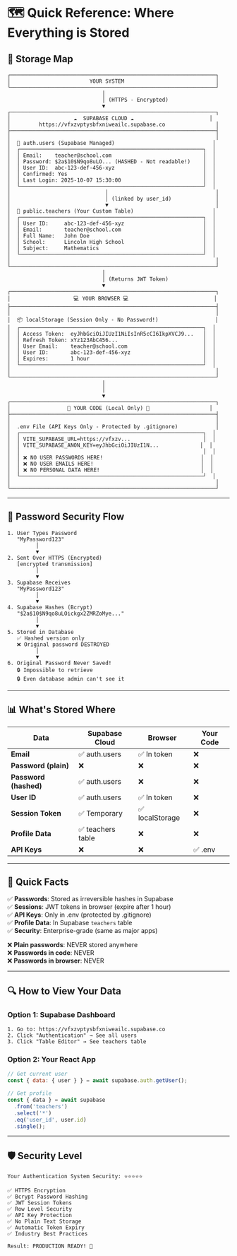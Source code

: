 # 🗺️ Quick Reference: Where Everything is Stored

## 📍 Storage Map

```
┌─────────────────────────────────────────────────────────────────┐
│                         YOUR SYSTEM                             │
└─────────────────────────────────────────────────────────────────┘
                              │
                              │ (HTTPS - Encrypted)
                              ▼
┌─────────────────────────────────────────────────────────────────┐
│                    ☁️  SUPABASE CLOUD ☁️                        │
│         https://vfxzvptysbfxniweailc.supabase.co                │
├─────────────────────────────────────────────────────────────────┤
│                                                                 │
│  🔐 auth.users (Supabase Managed)                               │
│  ┌──────────────────────────────────────────────────────────┐  │
│  │ Email:    teacher@school.com                             │  │
│  │ Password: $2a$10$N9qo8uLO... (HASHED - Not readable!)    │  │
│  │ User ID:  abc-123-def-456-xyz                            │  │
│  │ Confirmed: Yes                                           │  │
│  │ Last Login: 2025-10-07 15:30:00                          │  │
│  └──────────────────────────────────────────────────────────┘  │
│                              │                                  │
│                              │ (linked by user_id)              │
│                              ▼                                  │
│  👤 public.teachers (Your Custom Table)                         │
│  ┌──────────────────────────────────────────────────────────┐  │
│  │ User ID:     abc-123-def-456-xyz                         │  │
│  │ Email:       teacher@school.com                          │  │
│  │ Full Name:   John Doe                                    │  │
│  │ School:      Lincoln High School                         │  │
│  │ Subject:     Mathematics                                 │  │
│  └──────────────────────────────────────────────────────────┘  │
│                                                                 │
└─────────────────────────────────────────────────────────────────┘
                              │
                              │ (Returns JWT Token)
                              ▼
┌─────────────────────────────────────────────────────────────────┐
│                    💻 YOUR BROWSER 💻                           │
├─────────────────────────────────────────────────────────────────┤
│                                                                 │
│  📦 localStorage (Session Only - No Password!)                  │
│  ┌──────────────────────────────────────────────────────────┐  │
│  │ Access Token:  eyJhbGciOiJIUzI1NiIsInR5cCI6IkpXVCJ9...   │  │
│  │ Refresh Token: xYz123AbC456...                           │  │
│  │ User Email:    teacher@school.com                        │  │
│  │ User ID:       abc-123-def-456-xyz                       │  │
│  │ Expires:       1 hour                                    │  │
│  └──────────────────────────────────────────────────────────┘  │
│                                                                 │
└─────────────────────────────────────────────────────────────────┘
                              │
                              │
                              ▼
┌─────────────────────────────────────────────────────────────────┐
│                  📁 YOUR CODE (Local Only) 📁                   │
├─────────────────────────────────────────────────────────────────┤
│                                                                 │
│  .env File (API Keys Only - Protected by .gitignore)            │
│  ┌──────────────────────────────────────────────────────────┐  │
│  │ VITE_SUPABASE_URL=https://vfxzv...                       │  │
│  │ VITE_SUPABASE_ANON_KEY=eyJhbGciOiJIUzI1N...             │  │
│  │                                                          │  │
│  │ ❌ NO USER PASSWORDS HERE!                               │  │
│  │ ❌ NO USER EMAILS HERE!                                  │  │
│  │ ❌ NO PERSONAL DATA HERE!                                │  │
│  └──────────────────────────────────────────────────────────┘  │
│                                                                 │
└─────────────────────────────────────────────────────────────────┘
```

---

## 🔐 Password Security Flow

```
1. User Types Password
   "MyPassword123"
         │
         ▼
2. Sent Over HTTPS (Encrypted)
   [encrypted transmission]
         │
         ▼
3. Supabase Receives
   "MyPassword123"
         │
         ▼
4. Supabase Hashes (Bcrypt)
   "$2a$10$N9qo8uLOickgx2ZMRZoMye..."
         │
         ▼
5. Stored in Database
   ✅ Hashed version only
   ❌ Original password DESTROYED
         │
         ▼
6. Original Password Never Saved!
   🔒 Impossible to retrieve
   🔒 Even database admin can't see it
```

---

## 📊 What's Stored Where

| Data | Supabase Cloud | Browser | Your Code |
|------|----------------|---------|-----------|
| **Email** | ✅ auth.users | ✅ In token | ❌ |
| **Password (plain)** | ❌ | ❌ | ❌ |
| **Password (hashed)** | ✅ auth.users | ❌ | ❌ |
| **User ID** | ✅ auth.users | ✅ In token | ❌ |
| **Session Token** | ✅ Temporary | ✅ localStorage | ❌ |
| **Profile Data** | ✅ teachers table | ❌ | ❌ |
| **API Keys** | ❌ | ❌ | ✅ .env |

---

## 🎯 Quick Facts

✅ **Passwords**: Stored as irreversible hashes in Supabase  
✅ **Sessions**: JWT tokens in browser (expire after 1 hour)  
✅ **API Keys**: Only in .env (protected by .gitignore)  
✅ **Profile Data**: In Supabase `teachers` table  
✅ **Security**: Enterprise-grade (same as major apps)  

❌ **Plain passwords**: NEVER stored anywhere  
❌ **Passwords in code**: NEVER  
❌ **Passwords in browser**: NEVER  

---

## 🔍 How to View Your Data

### Option 1: Supabase Dashboard
```
1. Go to: https://vfxzvptysbfxniweailc.supabase.co
2. Click "Authentication" → See all users
3. Click "Table Editor" → See teachers table
```

### Option 2: Your React App
```javascript
// Get current user
const { data: { user } } = await supabase.auth.getUser();

// Get profile
const { data } = await supabase
  .from('teachers')
  .select('*')
  .eq('user_id', user.id)
  .single();
```

---

## 🛡️ Security Level

```
Your Authentication System Security: ⭐⭐⭐⭐⭐

✅ HTTPS Encryption
✅ Bcrypt Password Hashing
✅ JWT Session Tokens
✅ Row Level Security
✅ API Key Protection
✅ No Plain Text Storage
✅ Automatic Token Expiry
✅ Industry Best Practices

Result: PRODUCTION READY! 🚀
```
